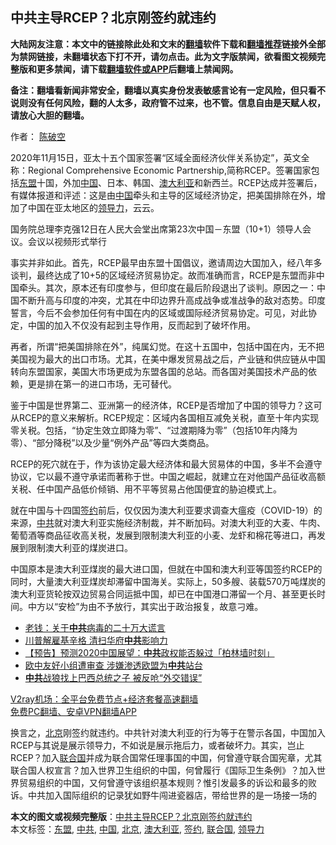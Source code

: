  <h2>中共主导RCEP？北京刚签约就违约</h2> <p class="notice"><b>大陆网友注意：本文中的链接除此处和文末的<a href="https://github.com/bannedbook/fanqiang" >翻墙</a>软件下载和<a href="https://github.com/killgcd/justmysocks/blob/master/README.md">翻墙推荐</a>链接外全部为禁网链接，未翻墙状态下打不开，请勿点击。此为文字版禁闻，欲看图文视频完整版和更多禁闻，请下载<a href="https://github.com/bannedbook/fanqiang">翻墙软件或APP</a>后翻墙上禁闻网。</p><p>备注：翻墙看新闻非常安全，翻墙以真实身份发表敏感言论有一定风险，但只看不说则没有任何风险，翻的人太多，政府管不过来，也不管。信息自由是天赋人权，请放心大胆的翻墙。</b></p>  <div class="entry"> <p>作者： <span class='wp_keywordlink'><a href="https://www.bannedbook.org/forum10/topic353.html" title="陈破空" target="_blank">陈破空</a></span></p> <p>2020年11月15日，亚太十五个国家签署“区域全面经济伙伴关系协定”，英文全称：Regional Comprehensive Economic Partnership,简称RCEP。签署国家包括<a href="https://www.bannedbook.org/bnews/tag/%E4%B8%9C%E7%9B%9F/" class="st_tag internal_tag" rel="tag" title="标签 东盟 下的日志">东盟</a>十国，外加<span class='wp_keywordlink_affiliate'><a href="https://www.bannedbook.org/" title="中国" target="_blank">中国</a></span>、日本、韩国、<a href="https://www.bannedbook.org/bnews/tag/%e6%be%b3%e5%a4%a7%e5%88%a9%e4%ba%9a/" class="st_tag internal_tag" rel="tag" title="标签 澳大利亚 下的日志">澳大利亚</a>和新西兰。RCEP达成并签署后，有媒体报道和评述：这是由<a href="https://www.bannedbook.org/bnews/tag/%E4%B8%AD%E5%9B%BD/" class="st_tag internal_tag" rel="tag" title="标签 中国 下的日志">中国</a>牵头和主导的区域经济协定，把美国排除在外，增加了中国在亚太地区的<a href="https://www.bannedbook.org/bnews/tag/%E9%A2%86%E5%AF%BC%E5%8A%9B/" class="st_tag internal_tag" rel="tag" title="标签 领导力 下的日志">领导力</a>，云云。</p>  <p>国务院总理李克强12日在人民大会堂出席第23次中国－东盟（10+1）领导人会议。会议以视频形式举行</p> <p>事实并非如此。首先，RCEP最早由东盟十国倡议，邀请周边大国加入，经八年多谈判，最终达成了10+5的区域经济贸易协定。故而准确而言，RCEP是东盟而非中国牵头。其次，原本还有印度参与，但印度在最后阶段退出了谈判。原因之一：中国不断升高与印度的冲突，尤其在中印边界升高成战争或准战争的敌对态势。印度誓言，今后不会参加任何有中国在内的区域或国际经济贸易协定。可见，对此协定，中国的加入不仅没有起到主导作用，反而起到了破坏作用。</p>  <p>再者，所谓“把美国排除在外”，纯属幻觉。在这十五国中，包括中国在内，无不把美国视为最大的出口市场。尤其，在美中爆发贸易战之后，产业链和供应链从中国转向东盟国家，美国大市场更成为东盟各国的总站。而各国对美国技术产品的依赖，更是排在第一的进口市场，无可替代。</p> <p>鉴于中国是世界第二、亚洲第一的经济体，RCEP是否增加了中国的领导力？这可从RCEP的意义来解析。RCEP规定：区域内各国相互减免关税，直至十年内实现零关税。包括，“协定生效立即降为零”、“过渡期降为零”（包括10年内降为零）、“部分降税”以及少量“例外产品”等四大类商品。</p>  <p>RCEP的死穴就在于，作为该协定最大经济体和最大贸易体的中国，多半不会遵守协议，它以最不遵守承诺而著称于世。中国之崛起，就建立在对他国产品征收高额关税、任中国产品低价倾销、用不平等贸易占他国便宜的胁迫模式上。</p> <p>就在中国与十四国<a href="https://www.bannedbook.org/bnews/tag/%E7%AD%BE%E7%BA%A6/" class="st_tag internal_tag" rel="tag" title="标签 签约 下的日志">签约</a>前后，仅仅因为澳大利亚要求调查大瘟疫（COVID-19）的来源，<a href="https://www.bannedbook.org/bnews/tag/%e4%b8%ad%e5%85%b1/" class="st_tag internal_tag" rel="tag" title="标签 中共 下的日志">中共</a>就对澳大利亚实施经济制裁，并不断加码。对澳大利亚的大麦、牛肉、葡萄酒等商品征收高关税，发展到限制澳大利亚的小麦、龙虾和棉花等进口，再发展到限制澳大利亚的煤炭进口。</p>  <p>中国原本是澳大利亚煤炭的最大进口国，但就在中国和澳大利亚等国签约RCEP的同时，大量澳大利亚煤炭却滞留中国海关。实际上，50多艘、装载570万吨煤炭的澳大利亚货轮按双边贸易合同运抵中国，却已在中国港口滞留一个月、甚至更长时间。中方以“安检”为由不予放行，其实出于政治报复，故意刁难。</p> <ul class='op-related-articles' title='相关阅读'> <li><a href='https://www.bannedbook.org/bnews/comments/20201129/1438987.html' target='_blank'>老钱：关于<b>中共</b>病毒的二十万大谎言</a></li> <li><a href='https://www.bannedbook.org/bnews/cbnews/20201129/1438984.html' target='_blank'>川普解雇基辛格 清扫华府<b>中共</b>影响力</a></li> <li><a href='https://www.bannedbook.org/bnews/bannedvideo/20201129/1438979.html' target='_blank'>【预告】预测2020中国展望：<b>中共</b>政权能否躲过「柏林墙时刻」</a></li> <li><a href='https://www.bannedbook.org/bnews/comments/20201129/1438973.html' target='_blank'>欧中友好小组遭审查 涉嫌渗透欧盟为<b>中共</b>站台</a></li> <li><a href='https://www.bannedbook.org/bnews/taiwannews/20201129/1438952.html' target='_blank'><b>中共</b>战狼找上巴西总统之子 被反呛“外交错误”</a></li> </ul> <p class="texttj"> <a href="https://www.bannedbook.org/forum23/topic22702.html" target="_blank">V2ray机场：全平台免费节点+经济套餐高速翻墙</a><br/> <a href="https://github.com/bannedbook/fanqiang/wiki/%E7%A6%81%E9%97%BB%E7%BD%91%E5%AE%89%E5%8D%93%E7%BF%BB%E5%A2%99%E6%96%B0%E9%97%BBAPP" target="_blank">免费PC翻墙、安卓VPN翻墙APP</a></p><p>换言之，<a href="https://www.bannedbook.org/bnews/tag/%e5%8c%97%e4%ba%ac/" class="st_tag internal_tag" rel="tag" title="标签 北京 下的日志">北京</a>刚签约就违约。中共针对澳大利亚的行为等于在警示各国，中国加入RCEP与其说是展示领导力，不如说是展示拖后力，或者破坏力。其实，岂止RCEP？加入<a href="https://www.bannedbook.org/bnews/tag/%e8%81%94%e5%90%88%e5%9b%bd/" class="st_tag internal_tag" rel="tag" title="标签 联合国 下的日志">联合国</a>并成为联合国常任理事国的中国，何曾遵守联合国宪章，尤其联合国人权宣言？加入世界卫生组织的中国，何曾履行《国际卫生条例》？加入世界贸易组织的中国，又何曾遵守该组织基本规则？惟引发最多的诉讼和最多的败诉。中共加入国际组织的记录犹如野牛闯进瓷器店，带给世界的是一场接一场的</p><a name='sharetosocial'></a>       <div><b>本文的图文或视频完整版</b>：<a href='https://www.bannedbook.org/bnews/comments/20201129/1439009.html'>中共主导RCEP？北京刚签约就违约</a></div>  </div><!--END ENTRY--> <div class="postfooter"> <div>本文标签：<a href="https://www.bannedbook.org/bnews/tag/%E4%B8%9C%E7%9B%9F/" rel="tag">东盟</a>, <a href="https://www.bannedbook.org/bnews/tag/%e4%b8%ad%e5%85%b1/" rel="tag">中共</a>, <a href="https://www.bannedbook.org/bnews/tag/%E4%B8%AD%E5%9B%BD/" rel="tag">中国</a>, <a href="https://www.bannedbook.org/bnews/tag/%e5%8c%97%e4%ba%ac/" rel="tag">北京</a>, <a href="https://www.bannedbook.org/bnews/tag/%e6%be%b3%e5%a4%a7%e5%88%a9%e4%ba%9a/" rel="tag">澳大利亚</a>, <a href="https://www.bannedbook.org/bnews/tag/%E7%AD%BE%E7%BA%A6/" rel="tag">签约</a>, <a href="https://www.bannedbook.org/bnews/tag/%e8%81%94%e5%90%88%e5%9b%bd/" rel="tag">联合国</a>, <a href="https://www.bannedbook.org/bnews/tag/%E9%A2%86%E5%AF%BC%E5%8A%9B/" rel="tag">领导力</a></div>  </div><!--END POSTFOOTER--> 